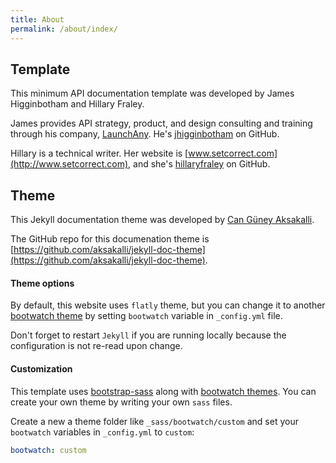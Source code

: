 ```yaml
---
title: About
permalink: /about/index/
---
```


## Template

This minimum API documentation template was developed by James Higginbotham and Hillary Fraley.

James provides API strategy, product, and design consulting and training through his company, [LaunchAny](http://launchany.com). He's [jhigginbotham](https://github.com/jhigginbotham) on GitHub.

Hillary is a technical writer. Her website is [www.setcorrect.com](http://www.setcorrect.com), and she's [hillaryfraley](https://github.com/hillaryfraley) on GitHub.

## Theme

This Jekyll documentation theme was developed by [Can Güney Aksakalli](https://aksakalli.github.io).

The GitHub repo for this documenation theme is [https://github.com/aksakalli/jekyll-doc-theme](https://github.com/aksakalli/jekyll-doc-theme).

#### Theme options

By default, this website uses `flatly` theme, but you can change it to another [bootwatch theme](https://bootswatch.com/) by setting `bootwatch` variable in `_config.yml` file.

Don't forget to restart `Jekyll` if you are running locally because the configuration is not re-read upon change.

#### Customization

This template uses [bootstrap-sass](https://github.com/twbs/bootstrap-sass) along with [bootwatch themes](https://bootswatch.com/). You can create your own theme by writing your own `sass` files.

Create a new a theme folder like `_sass/bootwatch/custom` and set your `bootwatch` variables in `_config.yml` to `custom`:

```yaml
bootwatch: custom
```

